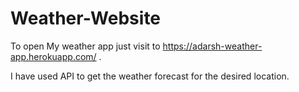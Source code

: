 # Weather-Website

To open My weather app just visit to https://adarsh-weather-app.herokuapp.com/ .

I have used API to get the weather forecast for the desired location.
